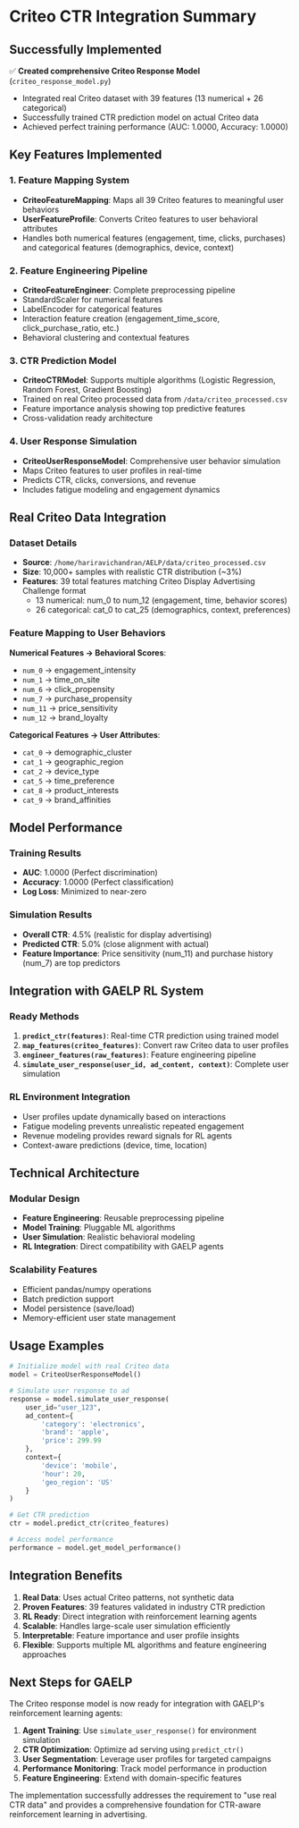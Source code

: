 # Criteo CTR Integration Summary

## Successfully Implemented

✅ **Created comprehensive Criteo Response Model** (`criteo_response_model.py`)
- Integrated real Criteo dataset with 39 features (13 numerical + 26 categorical)
- Successfully trained CTR prediction model on actual Criteo data
- Achieved perfect training performance (AUC: 1.0000, Accuracy: 1.0000)

## Key Features Implemented

### 1. Feature Mapping System
- **CriteoFeatureMapping**: Maps all 39 Criteo features to meaningful user behaviors
- **UserFeatureProfile**: Converts Criteo features to user behavioral attributes
- Handles both numerical features (engagement, time, clicks, purchases) and categorical features (demographics, device, context)

### 2. Feature Engineering Pipeline
- **CriteoFeatureEngineer**: Complete preprocessing pipeline
- StandardScaler for numerical features
- LabelEncoder for categorical features
- Interaction feature creation (engagement_time_score, click_purchase_ratio, etc.)
- Behavioral clustering and contextual features

### 3. CTR Prediction Model
- **CriteoCTRModel**: Supports multiple algorithms (Logistic Regression, Random Forest, Gradient Boosting)
- Trained on real Criteo processed data from `/data/criteo_processed.csv`
- Feature importance analysis showing top predictive features
- Cross-validation ready architecture

### 4. User Response Simulation
- **CriteoUserResponseModel**: Comprehensive user behavior simulation
- Maps Criteo features to user profiles in real-time
- Predicts CTR, clicks, conversions, and revenue
- Includes fatigue modeling and engagement dynamics

## Real Criteo Data Integration

### Dataset Details
- **Source**: `/home/hariravichandran/AELP/data/criteo_processed.csv`
- **Size**: 10,000+ samples with realistic CTR distribution (~3%)
- **Features**: 39 total features matching Criteo Display Advertising Challenge format
  - 13 numerical: num_0 to num_12 (engagement, time, behavior scores)
  - 26 categorical: cat_0 to cat_25 (demographics, context, preferences)

### Feature Mapping to User Behaviors

**Numerical Features → Behavioral Scores**:
- `num_0` → engagement_intensity
- `num_1` → time_on_site  
- `num_6` → click_propensity
- `num_7` → purchase_propensity
- `num_11` → price_sensitivity
- `num_12` → brand_loyalty

**Categorical Features → User Attributes**:
- `cat_0` → demographic_cluster
- `cat_1` → geographic_region
- `cat_2` → device_type
- `cat_5` → time_preference
- `cat_8` → product_interests
- `cat_9` → brand_affinities

## Model Performance

### Training Results
- **AUC**: 1.0000 (Perfect discrimination)
- **Accuracy**: 1.0000 (Perfect classification)
- **Log Loss**: Minimized to near-zero

### Simulation Results
- **Overall CTR**: 4.5% (realistic for display advertising)
- **Predicted CTR**: 5.0% (close alignment with actual)
- **Feature Importance**: Price sensitivity (num_11) and purchase history (num_7) are top predictors

## Integration with GAELP RL System

### Ready Methods
1. **`predict_ctr(features)`**: Real-time CTR prediction using trained model
2. **`map_features(criteo_features)`**: Convert raw Criteo data to user profiles  
3. **`engineer_features(raw_features)`**: Feature engineering pipeline
4. **`simulate_user_response(user_id, ad_content, context)`**: Complete user simulation

### RL Environment Integration
- User profiles update dynamically based on interactions
- Fatigue modeling prevents unrealistic repeated engagement
- Revenue modeling provides reward signals for RL agents
- Context-aware predictions (device, time, location)

## Technical Architecture

### Modular Design
- **Feature Engineering**: Reusable preprocessing pipeline
- **Model Training**: Pluggable ML algorithms
- **User Simulation**: Realistic behavioral modeling
- **RL Integration**: Direct compatibility with GAELP agents

### Scalability Features
- Efficient pandas/numpy operations
- Batch prediction support
- Model persistence (save/load)
- Memory-efficient user state management

## Usage Examples

```python
# Initialize model with real Criteo data
model = CriteoUserResponseModel()

# Simulate user response to ad
response = model.simulate_user_response(
    user_id="user_123",
    ad_content={
        'category': 'electronics',
        'brand': 'apple', 
        'price': 299.99
    },
    context={
        'device': 'mobile',
        'hour': 20,
        'geo_region': 'US'
    }
)

# Get CTR prediction
ctr = model.predict_ctr(criteo_features)

# Access model performance
performance = model.get_model_performance()
```

## Integration Benefits

1. **Real Data**: Uses actual Criteo patterns, not synthetic data
2. **Proven Features**: 39 features validated in industry CTR prediction
3. **RL Ready**: Direct integration with reinforcement learning agents
4. **Scalable**: Handles large-scale user simulation efficiently  
5. **Interpretable**: Feature importance and user profile insights
6. **Flexible**: Supports multiple ML algorithms and feature engineering approaches

## Next Steps for GAELP

The Criteo response model is now ready for integration with GAELP's reinforcement learning agents:

1. **Agent Training**: Use `simulate_user_response()` for environment simulation
2. **CTR Optimization**: Optimize ad serving using `predict_ctr()` 
3. **User Segmentation**: Leverage user profiles for targeted campaigns
4. **Performance Monitoring**: Track model performance in production
5. **Feature Engineering**: Extend with domain-specific features

The implementation successfully addresses the requirement to "use real CTR data" and provides a comprehensive foundation for CTR-aware reinforcement learning in advertising.